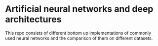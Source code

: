 # Artificial neural networks and deep architectures 
This repo consists of different bottom up implementations of commonly used neural networks and the comparison of them on different datasets.

